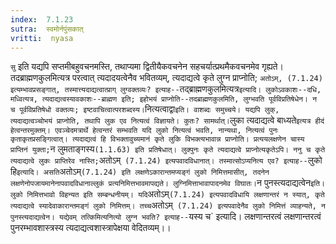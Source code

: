 ```yaml
---
index:  7.1.23
sutra:  स्वमोर्नपुंसकात्
vritti:  nyasa
---
```


`सु` इति यद्यपि सप्तमीबहुवचनमस्ति, तथाप्यमा द्वितीयैकवचनेन सहचर्यात्प्रथमैकवचनमेव गृह्यते।
तदब्राह्मणकुलमित्यत्र परत्वात् त्यदादयत्वेनैव भवितव्यम्, त्यदाद्यत्वे कृते लुग्न प्राप्नोति; `अतोऽम्, (7.1.24) इत्यम्भावप्रसङ्गात्, तस्मात्त्यदाद्यत्वात्प्राग् लुग्वक्तव्यः? इत्याह--`तद्ब्राह्मणकुलमित्यत्र` इत्यादि। लुकोऽवकाशः--दधि, मध्वित्यत्र, त्यदाद्यत्वस्यावकाशः--ब्राह्मण इति; इहोभयं प्राप्नोति--तदब्राह्मणकुलमिति, लुग्भवति पूर्वविप्रतिषेधेन। न च पूर्वविप्रतिषेधो वक्तव्यः; इष्टवाचित्वात्परशब्दस्य। `नित्यत्वाद्वा` इति। वाशब्दः समुच्चये। यद्यपि लुक्, त्यदाद्यत्वञ्चोभयं प्राप्नोति, तथापि लुक एव नित्यत्वं विज्ञायते। कुतः? सामर्थात्। `लुका त्यदाद्यत्वे बाध्यते` इत्यत्र हीदं हेत्वन्तरमुक्तम्। एवञ्चेदमत्रार्थे हेत्वन्तरं सम्भवति यदि लुको नित्यत्वं भवति, नान्यथा, नित्यत्वं पुनः कृताकृतप्रसङ्गित्वात्। त्यदाद्यत्वं हि विभक्तावुच्यमानं कृते लुकि विभक्त्यभावान्न प्राप्नोति। प्रत्ययलक्षणेन चास्य प्राप्तिनं युक्ता; `न लुमताङ्गस्य` (1.1.63) इति प्रतिषेधात्। लुक्पुनः कृते त्यदाद्यत्वे प्राप्नोत्यकृतेऽपि।
ननु च कृते त्यदाद्यत्वे लुकः प्राप्तिरेव नास्ति; `अतोऽम्` (7.1.24) इत्यपवादविधानात्। तस्मात्सोऽप्यनित्य एव? इत्याह--`लुको हि` इत्यादि। असति `अतोऽम्` (7.1.24) इति लक्षणेऽकारान्तमप्यङ्गं लुको निमित्तमासीत्, तदनेन लक्षणेनोपजायमानेनापवादविधानाल्लुकं प्रत्यनिमित्तभावमापद्यते। लुग्निमित्ताभावापादनमेव विघातः। `न पुनस्त्यदाद्यत्वेन` इति। लुको निमित्तभावो विहन्यत इति सम्बन्धनीयम्। यदि `अतोऽम्` (7.1.24) इत्यपवादविधायि लक्षणान्तरं न स्यात्, कृते त्यदाद्यत्वे स्यादेवाकारान्तमङ्गं लुको निमित्तम्। तच्च `अतोऽम्` (7.1.24) इत्यपवादेनैव लुको निमित्तं व्याहन्यते, न पुनस्त्यदाद्यत्वेन। यद्येवम् तत्किमित्यनित्यो लुग्न भवति? इत्याह--`यस्य च` इत्यादि। लक्षणान्तरत्वं लक्षणान्तरत्वं पुनरम्भावशास्त्रस्य त्यदाद्यत्वशास्त्रापेक्षया वेदितव्यम्।।

